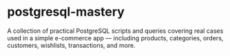 # postgresql-mastery

A collection of practical PostgreSQL scripts and queries covering real cases used in a simple e-commerce app — including products, categories, orders, customers, wishlists, transactions, and more.
